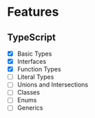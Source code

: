 # Features

## TypeScript

- [x] Basic Types
- [x] Interfaces
- [x] Function Types
- [ ] Literal Types
- [ ] Unions and Intersections
- [ ] Classes
- [ ] Enums
- [ ] Generics
